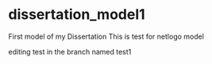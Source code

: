 dissertation_model1
===================

First model of my Dissertation
This is test for netlogo model

editing test in the branch named test1
